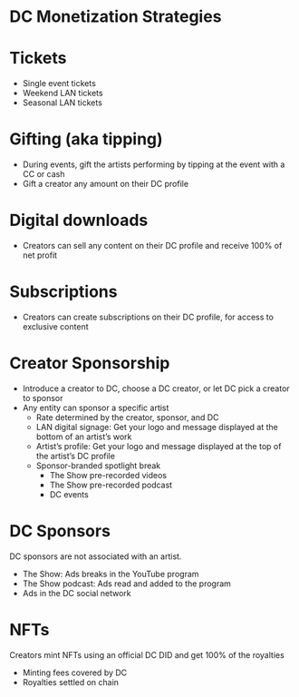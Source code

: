 # DC Monetization Strategies

# Tickets

- Single event tickets
- Weekend LAN tickets
- Seasonal LAN tickets

# Gifting (aka tipping)

- During events, gift the artists performing by tipping at the event with a CC or cash
- Gift a creator any amount on their DC profile

# Digital downloads

- Creators can sell any content on their DC profile and receive 100% of net profit

# Subscriptions

- Creators can create subscriptions on their DC profile, for access to exclusive content

# Creator Sponsorship

- Introduce a creator to DC, choose a DC creator, or let DC pick a creator to sponsor
- Any entity can sponsor a specific artist
    - Rate determined by the creator, sponsor, and DC
    - LAN digital signage: Get your logo and message displayed at the bottom of an artist’s work
    - Artist’s profile: Get your logo and message displayed at the top of the artist’s DC profile
    - Sponsor-branded spotlight break
        - The Show pre-recorded videos
        - The Show pre-recorded podcast
        - DC events

# DC Sponsors

DC sponsors are not associated with an artist.

- The Show: Ads breaks in the YouTube program
- The Show podcast: Ads read and added to the program
- Ads in the DC social network

# NFTs

Creators mint NFTs using an official DC DID and get 100% of the royalties

- Minting fees covered by DC
- Royalties settled on chain